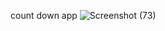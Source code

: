 count down app
![Screenshot (73)](https://github.com/user-attachments/assets/f1b3ad10-46dc-498a-b189-89a8973d4118)
